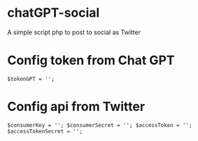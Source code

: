 # chatGPT-social
A simple script php to post to social as Twitter

# Config token from Chat GPT

`
$tokenGPT = '';
`

# Config api from Twitter

`
$consumerKey = '';
$consumerSecret = '';
$accessToken = '';
$accessTokenSecret = '';
`
